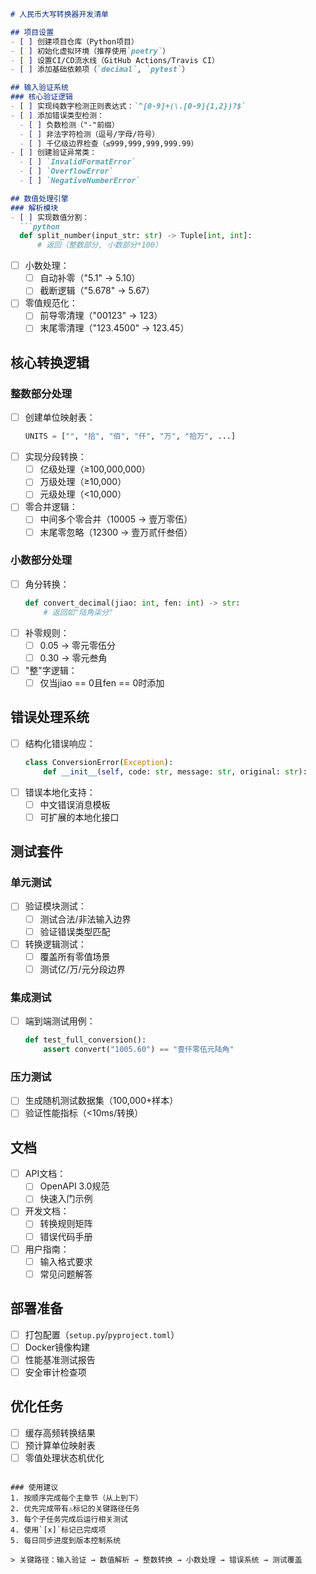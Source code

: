

```markdown
# 人民币大写转换器开发清单

## 项目设置
- [ ] 创建项目仓库（Python项目）
- [ ] 初始化虚拟环境（推荐使用`poetry`）
- [ ] 设置CI/CD流水线（GitHub Actions/Travis CI）
- [ ] 添加基础依赖项（`decimal`, `pytest`）

## 输入验证系统
### 核心验证逻辑
- [ ] 实现纯数字检测正则表达式：`^[0-9]+(\.[0-9]{1,2})?$`
- [ ] 添加错误类型检测：
  - [ ] 负数检测（"-"前缀）
  - [ ] 非法字符检测（逗号/字母/符号）
  - [ ] 千亿级边界检查（≤999,999,999,999.99）
- [ ] 创建验证异常类：
  - [ ] `InvalidFormatError`
  - [ ] `OverflowError`
  - [ ] `NegativeNumberError`

## 数值处理引擎
### 解析模块
- [ ] 实现数值分割：
  ```python
  def split_number(input_str: str) -> Tuple[int, int]:
      # 返回（整数部分, 小数部分*100）
  ```
- [ ] 小数处理：
  - [ ] 自动补零（"5.1" → 5.10）
  - [ ] 截断逻辑（"5.678" → 5.67）
- [ ] 零值规范化：
  - [ ] 前导零清理（"00123" → 123）
  - [ ] 末尾零清理（"123.4500" → 123.45）

## 核心转换逻辑
### 整数部分处理
- [ ] 创建单位映射表：
  ```python
  UNITS = ["", "拾", "佰", "仟", "万", "拾万", ...]
  ```
- [ ] 实现分段转换：
  - [ ] 亿级处理（≥100,000,000）
  - [ ] 万级处理（≥10,000）
  - [ ] 元级处理（<10,000）
- [ ] 零合并逻辑：
  - [ ] 中间多个零合并（10005 → 壹万零伍）
  - [ ] 末尾零忽略（12300 → 壹万贰仟叁佰）

### 小数部分处理
- [ ] 角分转换：
  ```python
  def convert_decimal(jiao: int, fen: int) -> str:
      # 返回如"陆角柒分"
  ```
- [ ] 补零规则：
  - [ ] 0.05 → 零元零伍分
  - [ ] 0.30 → 零元叁角
- [ ] "整"字逻辑：
  - [ ] 仅当jiao == 0且fen == 0时添加

## 错误处理系统
- [ ] 结构化错误响应：
  ```python
  class ConversionError(Exception):
      def __init__(self, code: str, message: str, original: str):
  ```
- [ ] 错误本地化支持：
  - [ ] 中文错误消息模板
  - [ ] 可扩展的本地化接口

## 测试套件
### 单元测试
- [ ] 验证模块测试：
  - [ ] 测试合法/非法输入边界
  - [ ] 验证错误类型匹配
- [ ] 转换逻辑测试：
  - [ ] 覆盖所有零值场景
  - [ ] 测试亿/万/元分段边界

### 集成测试
- [ ] 端到端测试用例：
  ```python
  def test_full_conversion():
      assert convert("1005.60") == "壹仟零伍元陆角"
  ```

### 压力测试
- [ ] 生成随机测试数据集（100,000+样本）
- [ ] 验证性能指标（<10ms/转换）

## 文档
- [ ] API文档：
  - [ ] OpenAPI 3.0规范
  - [ ] 快速入门示例
- [ ] 开发文档：
  - [ ] 转换规则矩阵
  - [ ] 错误代码手册
- [ ] 用户指南：
  - [ ] 输入格式要求
  - [ ] 常见问题解答

## 部署准备
- [ ] 打包配置（`setup.py`/`pyproject.toml`）
- [ ] Docker镜像构建
- [ ] 性能基准测试报告
- [ ] 安全审计检查项

## 优化任务
- [ ] 缓存高频转换结果
- [ ] 预计算单位映射表
- [ ] 零值处理状态机优化
```

### 使用建议
1. 按顺序完成每个主章节（从上到下）
2. 优先完成带有⚠️标记的关键路径任务
3. 每个子任务完成后运行相关测试
4. 使用`[x]`标记已完成项
5. 每日同步进度到版本控制系统

> 关键路径：输入验证 → 数值解析 → 整数转换 → 小数处理 → 错误系统 → 测试覆盖